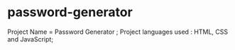 # password-generator
Project Name = Password Generator ;
Project languages used : HTML, CSS and JavaScript;

